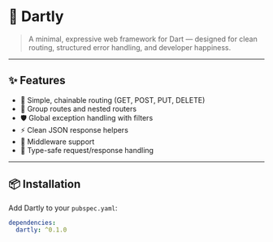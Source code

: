 # 🦄 Dartly

> A minimal, expressive web framework for Dart — designed for clean routing, structured error handling, and developer happiness.

---

## ✨ Features

- 🚀 Simple, chainable routing (GET, POST, PUT, DELETE)
- 🧩 Group routes and nested routers
- 🛡 Global exception handling with filters
- ⚡ Clean JSON response helpers
- 🔌 Middleware support
- 🖖 Type-safe request/response handling

---

## 📦 Installation

Add Dartly to your `pubspec.yaml`:

```yaml
dependencies:
  dartly: ^0.1.0
